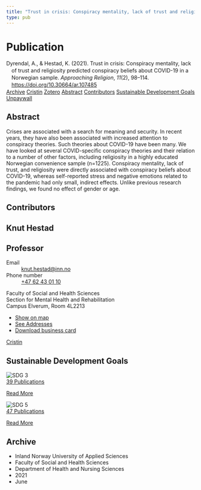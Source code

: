 ```yaml
---
title: "Trust in crisis: Conspiracy mentality, lack of trust and religiosity predicted conspiracy beliefs about COVID-19 in a Norwegian sample"
type: pub
---
```

<h1>Publication</h1>
<article id="csl-bib-container-KIIWUCQD" class="csl-bib-container">
  <div class="csl-bib-body" style="line-height: 1.35; padding-left: 1em; text-indent:-1em;">
  <div class="csl-entry">Dyrendal, A., &amp; Hestad, K. (2021). Trust in crisis: Conspiracy mentality, lack of trust and religiosity predicted conspiracy beliefs about COVID-19 in a Norwegian sample. <i>Approaching Religion</i>, <i>11</i>(2), 98&#x2013;114. <a href="https://doi.org/10.30664/ar.107485">https://doi.org/10.30664/ar.107485</a></div>
</div>
  <div class="csl-bib-buttons">
    <a href="#taxonomy-article-KIIWUCQD" class="csl-bib-button">Archive</a>
    <a href="https://app.cristin.no/results/show.jsf?id=1918744" alt="Cristin URL" class="csl-bib-button">Cristin</a>
    <a href="http://zotero.org/groups/5022929/items/KIIWUCQD" alt="Zotero URL" class="csl-bib-button">Zotero</a>
    <a href="#abstract-article-KIIWUCQD" class="csl-bib-button">Abstract</a>
    <a href="#contributors-article-KIIWUCQD" class="csl-bib-button">Contributors</a>
    <a href="#sdg-article-KIIWUCQD" class="csl-bib-button">Sustainable Development Goals</a>
    <a href="https://journal.fi/ar/article/download/107485/66000" class="csl-bib-button">Unpaywall</a>
  </div>
  <div id="csl-bib-meta-container-KIIWUCQD"></div>
</article>
<div id="csl-bib-meta-KIIWUCQD" class="csl-bib-meta">
  <article id="abstract-article-KIIWUCQD" class="abstract-article">
    <h1>Abstract</h1>
    Crises are associated with a search for meaning and security. In recent years, they have also been associated with increased attention to conspiracy theories. Such theories about COVID-19 have been many. We have looked at several COVID-specific conspiracy theories and their relation to a number of other factors, including religiosity in a highly educated Norwegian convenience sample (n=1225). Conspiracy mentality, lack of trust, and religiosity were directly associated with conspiracy beliefs about COVID-19, whereas self-reported stress and negative emotions related to the pandemic had only small, indirect effects. Unlike previous research findings, we found no effect of gender or age.
  </article>
  <article id="contributors-article-KIIWUCQD" class="contributors-article">
    <h1>Contributors</h1>
    <div class="personas">
<div class="vrtx-hinn-person-card">
<div class="photo">
<i class="lar la-user-circle missing-person"></i>
</div>
<div class="info">
<hgroup><h1>Knut Hestad</h1>
<h2>Professor</h2>
</hgroup><dl>
<dt>Email</dt>
<dd>
<a href="mailto:knut.hestad@inn.no">knut.hestad@inn.no</a>
</dd>
<dt>Phone number</dt>
<dd><a href="tel:+4762430110">
+47 62 43 01 10
</a></dd>
</dl>
<p>
Faculty of Social and Health Sciences<br>
Section for Mental Health and Rehabilitation<br>
Campus Elverum,
Room 4L2213
</p>
<ul class="vrtx-hinn-links">
<li><a href="https://www.google.com/maps?q=60.88177,11.53669">Show on map</a></li>
<li><a href="https://www.inn.no/english/find-an-employee/knut-hestad.html#vrtx-hinn-addresses">See Addresses</a></li>
<li><a href="https://www.inn.no/english/find-an-employee/knut-hestad.html?vrtx=vcf">Download business card</a></li>
</ul>
</div>
</div>
<a href="https://app.cristin.no/persons/show.jsf?id=43557" alt="Cristin URL" class="personas-cristin">Cristin</a>
</div>
  </article>
  <article id="sdg-article-KIIWUCQD" class="sdg-article">
    <h1>Sustainable Development Goals</h1>
    <div class="sdg-container"><div id="sdg3" class="sdg">
<img src="{{< params subfolder >}}images/sdg/sdg03_en.png" class="image" alt="SDG 3">
<div class="sdg-overlay">
<a href="{{< params subfolder >}}en/archive/?sdg=3#archive" class="sdg-publication-count"><span>39</span> Publications</a>
<p><a href="https://sdgs.un.org/goals/goal3" class="sdg-read-more">Read More</a></p>
</div>
</div> <div id="sdg5" class="sdg">
<img src="{{< params subfolder >}}images/sdg/sdg05_en.png" class="image" alt="SDG 5">
<div class="sdg-overlay">
<a href="{{< params subfolder >}}en/archive/?sdg=5#archive" class="sdg-publication-count"><span>47</span> Publications</a>
<p><a href="https://sdgs.un.org/goals/goal5" class="sdg-read-more">Read More</a></p>
</div>
</div></div>
  </article>
  <article id="taxonomy-article-KIIWUCQD" class="taxonomy-article">
    <h1>Archive</h1>
    <ul>
      <li>Inland Norway University of Applied Sciences</li>
      <li>Faculty of Social and Health Sciences</li>
      <li>Department of Health and Nursing Sciences</li>
      <li>2021</li>
      <li>June</li>
    </ul>
  </article>
</div>
